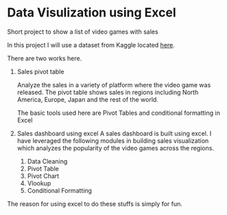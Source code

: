 # Data Visulization using Excel
Short project to show a list of video games with sales

In this project I will use a dataset from Kaggle located [here](https://www.kaggle.com/datasets/gregorut/videogamesales). 

There are two works here. 

1. Sales pivot table

    Analyze the sales in a variety of platform where the video game was released. The pivot table shows sales in regions including North America, Europe, Japan and the rest of the world.  

    The basic tools used here are Pivot Tables and conditional formatting in Excel
 
2. Sales dashboard using excel
    A sales dashboard is built using excel. I have leveraged the following modules in building sales 
    visualization which analyzes the popularity of the video games across the regions. 
    1. Data Cleaning
    2. Pivot Table
    3. Pivot Chart
    4. Vlookup
    5. Conditional Formatting 

The reason for using excel to do these stuffs is simply for fun.
